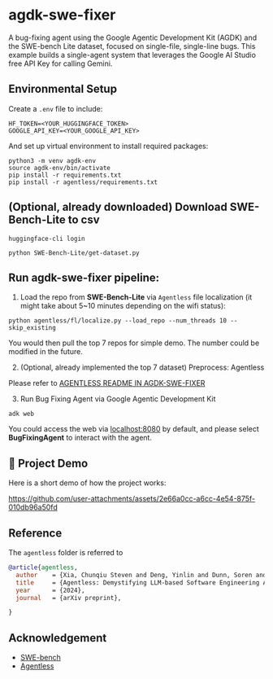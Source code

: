 # agdk-swe-fixer
A bug-fixing agent using the Google Agentic Development Kit (AGDK) and the SWE-bench Lite dataset, focused on single-file, single-line bugs. This example builds a single-agent system that leverages the Google AI Studio free API Key for calling Gemini.

## Environmental Setup
Create a `.env` file to include:
```
HF_TOKEN=<YOUR_HUGGINGFACE_TOKEN>
GOOGLE_API_KEY=<YOUR_GOOGLE_API_KEY>
```

And set up virtual environment to install required packages:
```
python3 -m venv agdk-env     
source agdk-env/bin/activate         
pip install -r requirements.txt
pip install -r agentless/requirements.txt    
```

## (Optional, already downloaded) Download SWE-Bench-Lite to csv
```
huggingface-cli login    
```
```
python SWE-Bench-Lite/get-dataset.py
```

## Run agdk-swe-fixer pipeline:
1. Load the repo from **SWE-Bench-Lite** via `Agentless` file localization (it might take about 5~10 minutes depending on the wifi status):
```
python agentless/fl/localize.py --load_repo --num_threads 10 --skip_existing 
```
You would then pull the top 7 repos for simple demo. The number could be modified in the future.

2. (Optional, already implemented the top 7 dataset) Preprocess: Agentless

Please refer to 
[AGENTLESS README IN AGDK-SWE-FIXER](https://github.com/Unabashed0501/agdk-swe-fixer/tree/main/agentless#readme)

3. Run Bug Fixing Agent via Google Agentic Development Kit
```
adk web
```

You could access the web via [localhost:8080](http://0.0.0.0:8000/dev-ui?app=BugFixerAgent) by default, and please select **BugFixingAgent** to interact with the agent.

## 🚀 Project Demo

Here is a short demo of how the project works:

https://github.com/user-attachments/assets/2e66a0cc-a6cc-4e54-875f-010db96a50fd


## Reference
The `agentless` folder is referred to 
```bibtex
@article{agentless,
  author    = {Xia, Chunqiu Steven and Deng, Yinlin and Dunn, Soren and Zhang, Lingming},
  title     = {Agentless: Demystifying LLM-based Software Engineering Agents},
  year      = {2024},
  journal   = {arXiv preprint},

}
```

## Acknowledgement 

* [SWE-bench](https://www.swebench.com/)
* [Agentless](https://github.com/OpenAutoCoder/Agentless/tree/main)
